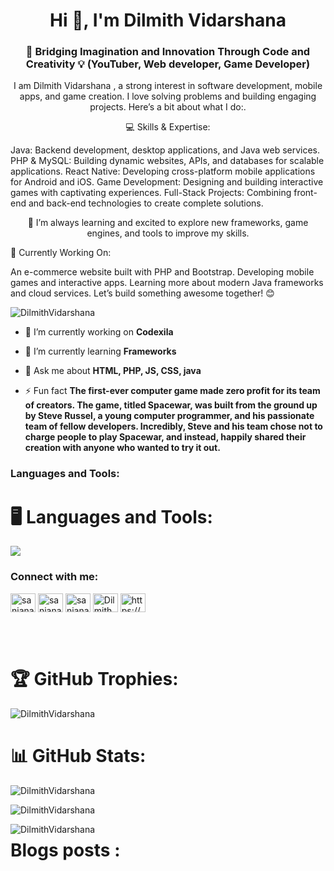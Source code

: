 <h1 align="center">Hi 👋, I'm Dilmith Vidarshana</h1>
<h3 align="center">🌟 Bridging Imagination and Innovation Through Code and Creativity 💡 (YouTuber, Web developer, Game Developer)</h3>
<p align="center">I am Dilmith Vidarshana ,  a strong interest in software development, mobile apps, and game creation. I love solving problems and building engaging projects. Here’s a bit about what I do:.</p>
<p align="center">💻 Skills & Expertise:

Java: Backend development, desktop applications, and Java web services.
PHP & MySQL: Building dynamic websites, APIs, and databases for scalable applications.
React Native: Developing cross-platform mobile applications for Android and iOS.
Game Development: Designing and building interactive games with captivating experiences.
Full-Stack Projects: Combining front-end and back-end technologies to create complete solutions.</p>
<p align="center">🌱 I’m always learning and excited to explore new frameworks, game engines, and tools to improve my skills.

🚀 Currently Working On:

An e-commerce website built with PHP and Bootstrap.
Developing mobile games and interactive apps.
Learning more about modern Java frameworks and cloud services.
Let’s build something awesome together! 😊
<br/>
<p align="left"> <img src="https://komarev.com/ghpvc/?username=DilmithVidarshana&label=Profile%20views&color=0e75b6&style=flat" alt="DilmithVidarshana" /> </p>


- 🔭 I’m currently working on **Codexila**

- 🌱 I’m currently learning **Frameworks**

- 💬 Ask me about **HTML, PHP, JS, CSS, java**


- ⚡ Fun fact **The first-ever computer game made zero profit for its team of creators. The game, titled Spacewar, was built from the ground up by Steve Russel, a young computer programmer, and his passionate team of fellow developers. Incredibly, Steve and his team chose not to charge people to play Spacewar, and instead, happily shared their creation with anyone who wanted to try it out.**

<h3 align="left">Languages and Tools:</h3>
<div>
    <h1 align="left">🖥️ Languages and Tools:</h1>
    <p align="left">
        <img src="https://skillicons.dev/icons?i=angular,arduino,bootstrap,cpp,cloudflare,css,figma,firebase,git,github,gradle,html,ai,java,js,jquery,laravel,mysql,mongodb,nestjs,nextjs,nodejs,php,ps,pr,ae,py,react,sass,tailwind,threejs,ts,vercel,blender,unrealengine,unity,c#,vite,vscode,wordpress.xd"/>
    </p>
</div>

<h3 align="left">Connect with me:</h3>
<p align="left">
<a href="https://www.linkedin.com/in/dilmith-vidarshana-420404314/" target="blank"><img align="center" src="https://raw.githubusercontent.com/rahuldkjain/github-profile-readme-generator/master/src/images/icons/Social/linked-in-alt.svg" alt="sanjanashamal" height="30" width="40" /></a>
<a href="https://www.facebook.com/dilmith.vidarshana.5" target="blank"><img align="center" src="https://raw.githubusercontent.com/rahuldkjain/github-profile-readme-generator/master/src/images/icons/Social/facebook.svg" alt="sanjana.shamal.96" height="30" width="40" /></a>
<a href="https://www.instagram.com/dilmith_vidarshana/" target="blank"><img align="center" src="https://raw.githubusercontent.com/rahuldkjain/github-profile-readme-generator/master/src/images/icons/Social/instagram.svg" alt="sanjana_shamal" height="30" width="40" /></a>
<a href="https://www.youtube.com/@sldynamic1846" target="blank"><img align="center" src="https://raw.githubusercontent.com/rahuldkjain/github-profile-readme-generator/master/src/images/icons/Social/youtube.svg" alt="DilmithVidarshana" height="30" width="40" /></a>
<a href="https://github.com/DilmithVidarshana" target="blank"><img align="center" src="https://raw.githubusercontent.com/rahuldkjain/github-profile-readme-generator/master/src/images/icons/Social/rss.svg" alt="https://DilmithVidarshana.com/feed/" height="30" width="40" /></a>
</p>
<br/><br/>
<div>
    <h1 align="left">🏆 GitHub Trophies:</h1>
    <p align="left"> 
        <img src="https://github-profile-trophy.vercel.app/?username=DilmithVidarshana&theme=algolia" alt="DilmithVidarshana" />
    </p>
</div>

<div>
    <h1 align="left">📊 GitHub Stats:</h1>
    <p>
        <img align="center" src="https://github-readme-stats.vercel.app/api?username=DilmithVidarshana&show_icons=true&locale=en&theme=algolia&hide_border=true" alt="DilmithVidarshana" />
    </p>
    <p>
        <img align="center" src="https://github-readme-streak-stats.herokuapp.com/?user=DilmithVidarshana&theme=algolia&hide_border=true" alt="DilmithVidarshana" />
    </p>
    <p>
        <img align="left" src="https://github-readme-stats.vercel.app/api/top-langs?username=DilmithVidarshana&show_icons=true&locale=en&layout=compact&theme=algolia&hide_border=true" alt="DilmithVidarshana" />
    </p>
</div>

<div>
    <h1 align="left">Blogs posts :</h1>
</div>
